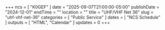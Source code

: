+++
ncs = [ "K0GEF" ]
date = "2025-09-07T21:00:00-05:00"
publishDate = "2024-12-01"
endTime = ""
location = ""
title = "UHF/VHF Net 36"
slug = "uhf-vhf-net-36"
categories = [ "Public Service" ]
dates = [ "NCS Schedule" ]
outputs = [ "HTML", "Calendar" ]
updates = 0
+++
